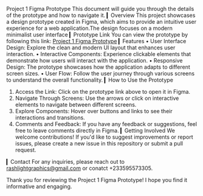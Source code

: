 Project 1 Figma Prototype
This document will guide you through the details of the prototype and how to navigate it.
▎Overview
This project showcases a design prototype created in Figma, which aims to provide an intuitive user experience for a web application.The design focuses on a modern minimalist user interface
▎Prototype Link
You can view the prototype by following this link: [Project 1 Figma Prototype](https://www.figma.com/design/omJBNaH56KT5uWH8VsGW9N/PROJECT-1?node-id=0-1&node-type=canvas&t=yhSnM6sYlyQzPx7H-0)
▎Features
• User Interface Design: Explore the clean and modern UI layout that enhances user interaction.
• Interactive Components: Experience clickable elements that demonstrate how users will interact with the application.
• Responsive Design: The prototype showcases how the application adapts to different screen sizes.
• User Flow: Follow the user journey through various screens to understand the overall functionality.
▎How to Use the Prototype
1. Access the Link: Click on the prototype link above to open it in Figma.
2. Navigate Through Screens: Use the arrows or click on interactive elements to navigate between different screens.
3. Explore Components: Hover over buttons and links to see their interactions and transitions.
4. Comments and Feedback: If you have any feedback or suggestions, feel free to leave comments directly in Figma.
▎Getting Involved
We welcome contributions! If you'd like to suggest improvements or report issues, please create a new issue in this repository or submit a pull request.

▎Contact
For any inquiries, please reach out to rashlightgraphics@gmail.com or conatct +233595573305.

Thank you for reviewing the Project 1 Figma Prototype! I hope you find it informative and engaging.
